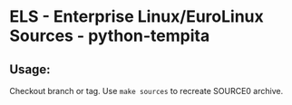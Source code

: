 # ELS - Enterprise Linux/EuroLinux Sources - python-tempita
 
## Usage:
  Checkout branch or tag. Use `make sources` to recreate  SOURCE0 archive.
